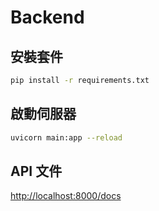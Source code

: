 # Backend

## 安裝套件

```bash
pip install -r requirements.txt
```

## 啟動伺服器

```bash
uvicorn main:app --reload
```

## API 文件

<http://localhost:8000/docs>
